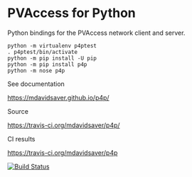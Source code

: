 PVAccess for Python
===================

Python bindings for the PVAccess network client and server.

    python -m virtualenv p4ptest
    . p4ptest/bin/activate
    python -m pip install -U pip
    python -m pip install p4p
    python -m nose p4p

See documentation

https://mdavidsaver.github.io/p4p/

Source

https://travis-ci.org/mdavidsaver/p4p/

CI results

https://travis-ci.org/mdavidsaver/p4p

[![Build Status](https://travis-ci.org/mdavidsaver/p4p.svg?branch=master)](https://travis-ci.org/mdavidsaver/p4p)
